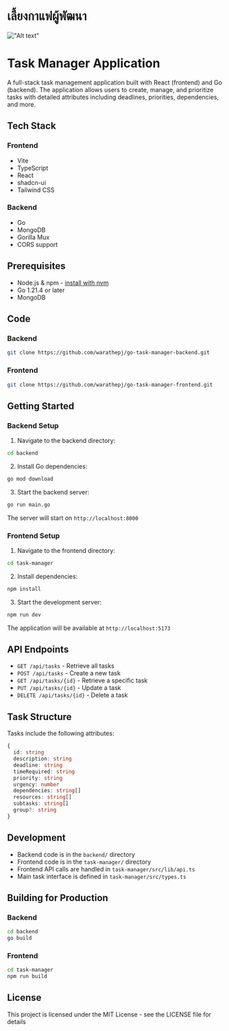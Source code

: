 # เลี้ยงกาแฟผู้พัฒนา

!["Alt text"](https://warathepj.github.io/js-ai-gallery/public/image/promptpay-20.png)

# Task Manager Application

A full-stack task management application built with React (frontend) and Go (backend). The application allows users to create, manage, and prioritize tasks with detailed attributes including deadlines, priorities, dependencies, and more.

## Tech Stack

### Frontend

- Vite
- TypeScript
- React
- shadcn-ui
- Tailwind CSS

### Backend

- Go
- MongoDB
- Gorilla Mux
- CORS support

## Prerequisites

- Node.js & npm - [install with nvm](https://github.com/nvm-sh/nvm#installing-and-updating)
- Go 1.21.4 or later
- MongoDB

## Code

### Backend

```bash
git clone https://github.com/warathepj/go-task-manager-backend.git
```

### Frontend

```bash
git clone https://github.com/warathepj/go-task-manager-frontend.git
```

## Getting Started

### Backend Setup

1. Navigate to the backend directory:

```bash
cd backend
```

2. Install Go dependencies:

```bash
go mod download
```

3. Start the backend server:

```bash
go run main.go
```

The server will start on `http://localhost:8000`

### Frontend Setup

1. Navigate to the frontend directory:

```bash
cd task-manager
```

2. Install dependencies:

```bash
npm install
```

3. Start the development server:

```bash
npm run dev
```

The application will be available at `http://localhost:5173`

## API Endpoints

- `GET /api/tasks` - Retrieve all tasks
- `POST /api/tasks` - Create a new task
- `GET /api/tasks/{id}` - Retrieve a specific task
- `PUT /api/tasks/{id}` - Update a task
- `DELETE /api/tasks/{id}` - Delete a task

## Task Structure

Tasks include the following attributes:

```typescript
{
  id: string
  description: string
  deadline: string
  timeRequired: string
  priority: string
  urgency: number
  dependencies: string[]
  resources: string[]
  subtasks: string[]
  group?: string
}
```

## Development

- Backend code is in the `backend/` directory
- Frontend code is in the `task-manager/` directory
- Frontend API calls are handled in `task-manager/src/lib/api.ts`
- Main task interface is defined in `task-manager/src/types.ts`

## Building for Production

### Backend

```bash
cd backend
go build
```

### Frontend

```bash
cd task-manager
npm run build
```

## License

This project is licensed under the MIT License - see the LICENSE file for details

